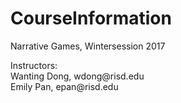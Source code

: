 # CourseInformation
Narrative Games, Wintersession 2017
<p>Instructors:
<br>Wanting Dong, wdong@risd.edu
<br>Emily Pan, epan@risd.edu
</p>
<!--<p>Students:

</p>-->
